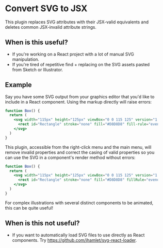 # Convert SVG to JSX
This plugin replaces SVG attributes with their JSX-valid equivalents and deletes common JSX-invalid attribute strings.

## When is this useful?
- If you're working on a React project with a lot of manual SVG manipulation.
- If you're tired of repetitive find + replacing on the SVG assets pasted from Sketch or Illustrator.

## Example
Say you have some SVG output from your graphics editor that you'd like to include in a React component. Using the markup directly will raise errors:
```jsx
function Box() {
  return (
    <svg width="115px" height="125px" viewBox="0 0 115 125" version="1.1" xmlns="http://www.w3.org/2000/svg" xmlns:xlink="http://www.w3.org/1999/xlink">
      <rect id="Rectangle" stroke="none" fill="#D8D8D8" fill-rule="evenodd" x="0" y="0" width="115" height="125"></rect>
    </svg>
  )
}
```

This plugin, accessible from the right-click menu and the main menu, will remove invalid properties and correct the casing of valid properties so you can use the SVG in a component's render method without errors:
```jsx
function Box() {
  return (
    <svg width="115px" height="125px" viewBox="0 0 115 125" version="1.1">
      <rect id="Rectangle" stroke="none" fill="#D8D8D8" fillRule="evenodd" x="0" y="0" width="115" height="125"></rect>
    </svg>
  )
}
```

For complex illustrations with several distinct components to be animated, this can be quite useful!

## When is this not useful?
- If you want to automatically load SVG files to use directly as React components. Try https://github.com/jhamlet/svg-react-loader.
